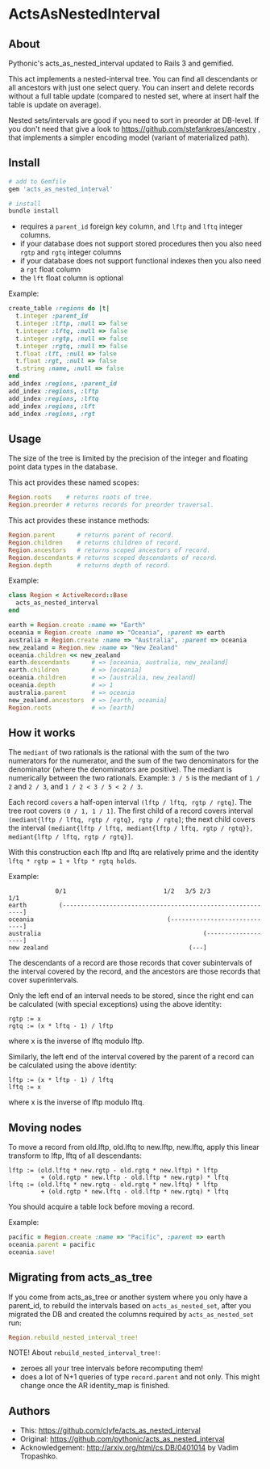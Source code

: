 # ActsAsNestedInterval

## About

Pythonic's acts_as_nested_interval updated to Rails 3 and gemified.

This act implements a nested-interval tree. You can find all descendants or all
ancestors with just one select query. You can insert and delete records without
a full table update (compared to nested set, where at insert half the table is update on average).

Nested sets/intervals are good if you need to sort in preorder at DB-level.
If you don't need that give a look to https://github.com/stefankroes/ancestry ,
that implements a simpler encoding model (variant of materialized path).


## Install

```ruby
# add to Gemfile
gem 'acts_as_nested_interval'
```

```sh
# install
bundle install
```

* requires a `parent_id` foreign key column, and `lftp` and `lftq` integer columns.
* if your database does not support stored procedures then you also need `rgtp` and `rgtq` integer columns
* if your database does not support functional indexes then you also need a `rgt` float column
* the `lft` float column is optional

Example:

```ruby
create_table :regions do |t|
  t.integer :parent_id
  t.integer :lftp, :null => false
  t.integer :lftq, :null => false
  t.integer :rgtp, :null => false
  t.integer :rgtq, :null => false
  t.float :lft, :null => false
  t.float :rgt, :null => false
  t.string :name, :null => false
end
add_index :regions, :parent_id
add_index :regions, :lftp
add_index :regions, :lftq
add_index :regions, :lft
add_index :regions, :rgt
```

## Usage

The size of the tree is limited by the precision of the integer and floating
point data types in the database.

This act provides these named scopes:

```ruby
Region.roots    # returns roots of tree.
Region.preorder # returns records for preorder traversal.
```

This act provides these instance methods:

```ruby
Region.parent      # returns parent of record.
Region.children    # returns children of record.
Region.ancestors   # returns scoped ancestors of record.
Region.descendants # returns scoped descendants of record.
Region.depth       # returns depth of record.
```

Example:

```ruby
class Region < ActiveRecord::Base
  acts_as_nested_interval
end

earth = Region.create :name => "Earth"
oceania = Region.create :name => "Oceania", :parent => earth
australia = Region.create :name => "Australia", :parent => oceania
new_zealand = Region.new :name => "New Zealand"
oceania.children << new_zealand
earth.descendants      # => [oceania, australia, new_zealand]
earth.children         # => [oceania]
oceania.children       # => [australia, new_zealand]
oceania.depth          # => 1
australia.parent       # => oceania
new_zealand.ancestors  # => [earth, oceania]
Region.roots           # => [earth]
```

## How it works

The `mediant` of two rationals is the rational with the sum of the two
numerators for the numerator, and the sum of the two denominators for the
denominator (where the denominators are positive). The mediant is numerically
between the two rationals.
Example: `3 / 5` is the mediant of `1 / 2` and `2 / 3`, and `1 / 2 < 3 / 5 < 2 / 3`.

Each record `covers` a half-open interval `(lftp / lftq, rgtp / rgtq]`. The tree
root covers `(0 / 1, 1 / 1]`. The first child of a record covers interval
`(mediant{lftp / lftq, rgtp / rgtq}, rgtp / rgtq]`; the next child covers the interval
`(mediant{lftp / lftq, mediant{lftp / lftq, rgtp / rgtq}}, mediant{lftp / lftq, rgtp / rgtq}]`.

With this construction each lftp and lftq are relatively prime and the identity
`lftq * rgtp = 1 + lftp * rgtq holds`.

Example:

                 0/1                           1/2   3/5 2/3                 1/1
    earth         (-----------------------------------------------------------]
    oceania                                     (-----------------------------]
    australia                                             (-------------------]
    new zealand                                       (---]

The descendants of a record are those records that cover subintervals of the
interval covered by the record, and the ancestors are those records that cover
superintervals.

Only the left end of an interval needs to be stored, since the right end can be
calculated (with special exceptions) using the above identity:

    rgtp := x
    rgtq := (x * lftq - 1) / lftp

where x is the inverse of lftq modulo lftp.

Similarly, the left end of the interval covered by the parent of a record can
be calculated using the above identity:

    lftp := (x * lftp - 1) / lftq
    lftq := x

where x is the inverse of lftp modulo lftq.

## Moving nodes

To move a record from old.lftp, old.lftq to new.lftp, new.lftq, apply this
linear transform to lftp, lftq of all descendants:

    lftp := (old.lftq * new.rgtp - old.rgtq * new.lftp) * lftp
             + (old.rgtp * new.lftp - old.lftp * new.rgtp) * lftq
    lftq := (old.lftq * new.rgtq - old.rgtq * new.lftq) * lftp
             + (old.rgtp * new.lftq - old.lftp * new.rgtq) * lftq

You should acquire a table lock before moving a record.

Example:

```ruby
pacific = Region.create :name => "Pacific", :parent => earth
oceania.parent = pacific
oceania.save!
```

## Migrating from acts_as_tree

If you come from acts_as_tree or another system where you only have a parent_id,
to rebuild the intervals based on `acts_as_nested_set`, after you migrated the DB
and created the columns required by `acts_as_nested_set` run:

```ruby
Region.rebuild_nested_interval_tree!
```

NOTE! About `rebuild_nested_interval_tree!`:

* zeroes all your tree intervals before recomputing them!
* does a lot of N+1 queries of type `record.parent` and not only.
  This might change once the AR identity_map is finished.

## Authors

* This: https://github.com/clyfe/acts_as_nested_interval
* Original: https://github.com/pythonic/acts_as_nested_interval
* Acknowledgement: http://arxiv.org/html/cs.DB/0401014 by Vadim Tropashko.